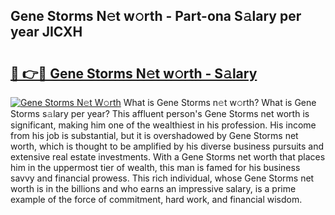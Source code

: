 ## Gene Storms N𝚎t w𝚘rth - Part-ona S𝚊lary per year JICXH

# <h2><a href="http://gc1zhz.nevu.top/?p=Gene+Storms">🔗 👉🔴 Gene Storms N𝚎t w𝚘rth - S𝚊lary</a></h2>

[![Gene Storms N𝚎t W𝚘rth](https://i.imgur.com/Oavwk0R.jpeg)](http://gc1zhz.nevu.top/?p=Gene+Storms)
What is Gene Storms n𝚎t w𝚘rth? What is Gene Storms s𝚊lary per year?
This affluent person's Gene Storms net worth is significant, making him one of the wealthiest in his profession. His income from his job is substantial, but it is overshadowed by Gene Storms net worth, which is thought to be amplified by his diverse business pursuits and extensive real estate investments. With a Gene Storms net worth that places him in the uppermost tier of wealth, this man is famed for his business savvy and financial prowess. This rich individual, whose Gene Storms net worth is in the billions and who earns an impressive salary, is a prime example of the force of commitment, hard work, and financial wisdom.
